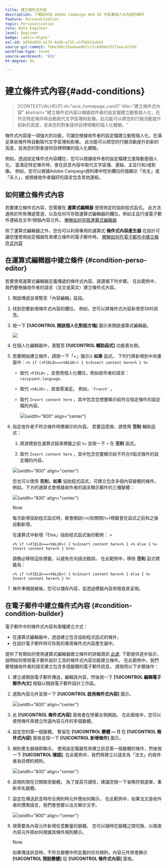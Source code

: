 ```yaml
---
title: 建立條件式內容
description: 了解如何在 Adobe Campaign Web UI 中定義個人化內容的條件
feature: Personalization
topic: Personalization
role: Data Engineer
level: Beginner
badge: label="Alpha"
exl-id: b650a859-e27d-4a36-a725-a1f5bb31e014
source-git-commit: fb6e389c25aebae8bfc17c4d88e33273aac427dd
workflow-type: tm+mt
source-wordcount: '915'
ht-degree: 9%

---
```


# 建立條件式內容{#add-conditions}

>[!CONTEXTUALHELP]
>id="acw_homepage_card3"
>title="建立條件式內容"
>abstract="建立條件式內容以根據收件者的設定檔建立動態個人化，在符合特定條件時自動取代文字區塊和影像。此功能可以將您的行銷活動提升到新的高度，並為您的對象提供目標明確的個人化體驗。"

條件式內容是一項強大的功能，可讓您根據收件者的設定檔建立動態個人化，在滿足某些條件時自動取代文字區塊和影像。 此功能可以將您的行銷活動提升到新的高度，並為您的對象提供目標明確的個人化體驗。

例如，透過設定條件式內容欄位，您可以根據收件者的設定檔建立進階動態個人化。 當滿足特定條件時，會在訊息內容中取代文字區塊、連結、主旨行和/或影像。 例如，您可以根據Adobe Campaign資料庫中性別欄位的值顯示「先生」或「夫人」，或根據收件者偏好的語言包含其他連結。

## 如何建立條件式內容

若要建立條件式內容，您需要在 **運算式編輯器** 使用特定的協助程式函式。 此方法適用於所有傳遞管道，以及任何可存取運算式編輯器的欄位，例如主旨行或電子郵件連結及文字/按鈕內容元件。 [瞭解如何存取運算式編輯器](gs-personalization.md/#access)

除了運算式編輯器之外，您也可以利用專用的運算式 **條件式內容產生器** 在設計可讓您僅使用設定檔屬性來建立條件的電子郵件時。 [瞭解如何在電子郵件中建立條件式內容](#condition-condition-builder)

## 在運算式編輯器中建立條件 {#condition-perso-editor}

若要使用運算式編輯器定義傳遞的條件式內容，請遵循下列步驟。 在此範例中，我們要根據收件者的語言（法文或英文）建立條件式內容。

1. 開啟傳遞並導覽至「內容編輯」區段。

1. 找到您要新增條件式內容的欄位。 例如，您可以將條件式內容新增至SMS訊息。

1. 按一下 **[!UICONTROL 開啟個人化對話方塊]** 圖示來開啟運算式編輯器。

   ![](assets/open-perso-editor-sms.png)

1. 在個人化編輯器中，瀏覽至 **[!UICONTROL 輔助函式]** 功能表左側。

1. 若要開始建立條件，請按一下「+」圖示() **如果** 函式。 下列行將新增到中央畫面中：`<% if (<FIELD>==<VALUE>) { %>Insert content here<% } %>`

   * 取代 `<FIELD>` ，並使用個人化欄位，例如收件者的語言： `recipient.language`.
   * 取代 `<VALUE>` ，其值需滿足。 例如，`'French'` 。
   * 取代 `Ìnsert content here` ，其中包含您想要顯示給符合指定條件的設定檔的內容。

     ![](assets/condition-sample1.png){width="800" align="center"}

1. 指定收件者不符合條件時應顯示的內容。 若要這麼做，請使用 **否則** 輔助函式：

   1. 將游標放在運算式結束標籤之前 `%>` 並按一下 `+` 在 **否則** 函式。

   1. 取代 `Ìnsert content here` ，其中包含您要顯示給不符合if函式條件的設定檔的內容。

   ![](assets/condition-sample2.png){width="800" align="center"}

   您也可以使用 **否則，如果** 協助程式函式，可建立包含多個內容變體的條件。 例如，下方的運算式會根據收件者的語言顯示郵件的三種變體：

   ![](assets/condition-sample3.png){width="800" align="center"}

   >[!NOTE]
   >
   >每次新增協助程式函式時，都會開啟(`<%`)和關閉(`%>`)標籤會在函式之前和之後自動新增。
   >
   >在運算式中新增「Else」協助程式函式後的範例： >
   >
   >`<% if (<FIELD>==<VALUE>) { %>Insert content here<% } <% else { %> Insert content here<% } %>%>`
   >
   >請務必移除這些標籤，以避免任何語法錯誤。 在此範例中，移除 **否則** 函式標籤為：
   >
   >`<% if (<FIELD>==<VALUE>) { %>Insert content here<% } else { %> Insert content here<% } %>`

1. 條件準備就緒後，您可以儲存內容，並透過模擬內容來檢查其呈現。

## 在電子郵件中建立條件式內容 {#condition-condition-builder}

電子郵件中的條件式內容有兩種建立方式：
* 在運算式編輯器中，透過建立包含協助程式函式的條件，
* 在設計電子郵件時可存取的專用條件式內容產生器中。

提供了有關如何使用運算式編輯器建立條件的詳細資訊 [此處](#condition-perso-editor). 下節提供逐步指示，說明如何使用電子郵件設計工具的條件式內容功能建立條件。 在此範例中，我們要根據收件者的語言建立包含多個變體的電子郵件訊息。 請按照以下步驟操作：

1. 建立或開啟電子郵件傳送，編輯其內容，然後按一下 **[!UICONTROL 編輯電子郵件內文]** 按鈕以開啟電子郵件設計工作區。

1. 選取內容元件並按一下 **[!UICONTROL 啟用條件式內容]** 圖示。

   ![](assets/condition-email-enable.png){width="800" align="center"}

1. 此 **[!UICONTROL 條件式內容]** 窗格會在熒幕左側開啟。 在此窗格中，您可以使用條件來建立所選內容元件的多個變體。

1. 設定您的第一個變體。 暫留在 **[!UICONTROL 變體 — 1]** 在 **[!UICONTROL 條件式內容]** 窗格並按一下 **[!UICONTROL 新增條件]** 圖示。

1. 規則產生器隨即顯示。 使用設定檔屬性來建立訊息第一個變體的條件，然後按一下 **[!UICONTROL 確認]**. 在此範例中，我們將建立以語言為「法文」的收件者為目標的規則。

   ![](assets/condition-email-rule.png){width="800" align="center"}

1. 該規則現在已關聯至變體。 為了提高可讀性，建議您按一下省略符號選單，重新命名變體。

1. 設定在傳送訊息時符合規則時元件應如何顯示。 在此範例中，如果法文是收件者的慣用語言，我們會想要以法文顯示文字。

   ![](assets/condition-email-variant1.png){width="800" align="center"}

1. 視需要為內容元件新增任意數量的變體。 您可以隨時在變體之間切換，以檢查內容元件將如何根據其條件規則顯示。

   >[!NOTE]
   >如果傳送訊息時，不符合變體中所定義的任何規則，內容元件將會顯示 **[!UICONTROL 預設變體]** 從 **[!UICONTROL 條件式內容]** 窗格。
